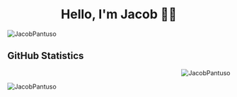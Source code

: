 <h1 align="center"fds>Hello, I'm Jacob 👋🏼</h1>
<img align="center" src="https://i.imgur.com/TIThteo.png" alt="JacobPantuso" style='border: 20px'/>
<h2>GitHub Statistics</h2>
<p>&nbsp;<img align="right" src="https://github-readme-stats.vercel.app/api?username=JacobPantuso&show_icons=true&locale=en&theme=dark" alt="JacobPantuso" /></p>
<img align="left" src="https://github-readme-stats.vercel.app/api/top-langs?username=JacobPantuso&show_icons=true&locale=en&layout=compact&theme=dark&hide-border=true" alt="JacobPantuso" />


